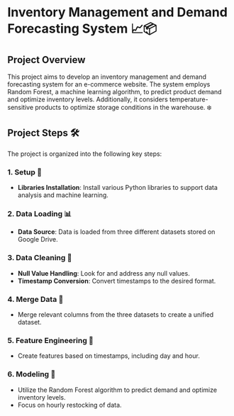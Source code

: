 # Inventory Management and Demand Forecasting System 📈📦

## Project Overview

This project aims to develop an inventory management and demand forecasting system for an e-commerce website. The system employs Random Forest, a machine learning algorithm, to predict product demand and optimize inventory levels. Additionally, it considers temperature-sensitive products to optimize storage conditions in the warehouse. ❄️

## Project Steps 🛠️

The project is organized into the following key steps:

### 1\. Setup 🚀

* **Libraries Installation**: Install various Python libraries to support data analysis and machine learning.

### 2\. Data Loading 📊

* **Data Source**: Data is loaded from three different datasets stored on Google Drive.

### 3\. Data Cleaning 🧹

* **Null Value Handling**: Look for and address any null values.
* **Timestamp Conversion**: Convert timestamps to the desired format.

### 4\. Merge Data 📂

* Merge relevant columns from the three datasets to create a unified dataset.

### 5\. Feature Engineering 🧬

* Create features based on timestamps, including day and hour.

### 6\. Modeling 🤖

* Utilize the Random Forest algorithm to predict demand and optimize inventory levels.
* Focus on hourly restocking of data.

## 

